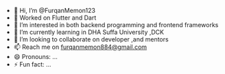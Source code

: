 - 👋 Hi, I’m @FurqanMemon123
- 🌱 Worked on Flutter and Dart
- 👀 I’m interested in both backend programming and frontend frameworks 
- 🌱 I’m currently learning in DHA Suffa University ,DCK
- 💞️ I’m looking to collaborate on developer ,and mentors
- 📫 Reach me on furqanmemon884@gmail.com
- 😄 Pronouns: ...
- ⚡ Fun fact: ...

<!---
FurqanMemon123/FurqanMemon123 is a ✨ special ✨ repository because its `README.md` (this file) appears on your GitHub profile.
You can click the Preview link to take a look at your changes.
--->
